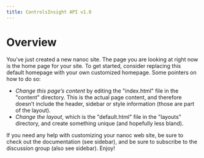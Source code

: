 ```yaml
---
title: ControlsInsight API v1.0
---
```


# Overview

You’ve just created a new nanoc site. The page you are looking at right now is the home page for your site. To get started, consider replacing this default homepage with your own customized homepage. Some pointers on how to do so:
* *Change this page’s content* by editing the "index.html" file in the "content" directory. This is the actual page content, and therefore doesn’t include the header, sidebar or style information (those are part of the layout).
* *Change the layout*, which is the "default.html" file in the "layouts" directory, and create something unique (and hopefully less bland).

If you need any help with customizing your nanoc web site, be sure to check out the documentation (see sidebar), and be sure to subscribe to the discussion group (also see sidebar). Enjoy!
